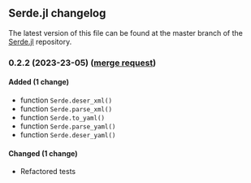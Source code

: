 ## Serde.jl changelog

The latest version of this file can be found at the master branch of the [Serde.jl](https://bhftbootcamp.github.io/Serde.jl) repository.

### 0.2.2 (2023-23-05) ([merge request]())

#### Added (1 change)

- function `Serde.deser_xml()`
- function `Serde.parse_xml()`
- function `Serde.to_yaml()`
- function `Serde.parse_yaml()`
- function `Serde.deser_yaml()`

#### Changed (1 change)

- Refactored tests
